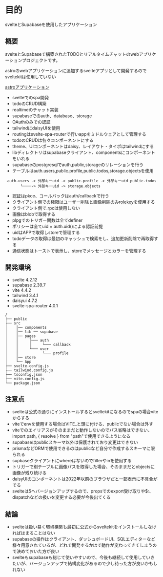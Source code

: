 # 目的

svelteとSupabaseを使用したアプリケーション

## 概要

svelteとSupabaseで構築されたTODOとリアルタイムチャットのwebアプリケーションプロジェクトです。

astroのwebアプリケーションに追加するsvelteアプリとして開発するのでsveltekitは使用していない

[astroアプリケーション](https://github.com/k-gitest/astro-github-auto)

- svelteでのspa開発
- todoのCRUD構築
- realtimeのチャット実装
- supabaseでのauth、database、storage
- OAuthのみでの認証
- tailwindにdaisyUIを使用
- routingはsvelte-spa-routerで行いappをミドルウェアとして管理する
- todoのCRUDは各々コンポーネントにする
- theme、UIコンポーネントはdaisy、レイアウト・タイポはtailwindにする
- libディレクトリはsupabaseクライアント、componentsにコンポーネントをいれる
- supabaseのpostgresqlでauth,public,storageのリレーションを行う
- テーブルはauth.users,public.profile,public.todos,storage.objectsを使用
 ```text
  auth.users -> 外部キーuid -> public.profile -> 外部キーuid public.todos
        └────-> 外部キーuid -> storage.objects
 ```
- 認証はpkce、コールバックはauth/callbackで行う
- クライアント側での権限はユーザー削除と画像削除のみrolekeyを使用する
- クライアント側で.rpcは使用しない
- 画像はblobで取得する
- plpgでのトリガー関数は全てdefiner
- ポリシーは全てuid = auth.uid()による認証前提
- uidはAPPで取得しstoreで管理する
- todoデータの取得は最初のキャッシュで検索をし、追加更新削除で再取得する
- 通信状態はトーストで表示し、storeでメッセージとカラーを管理する

## 開発環境

- svelte 4.2.12
- supabase 2.39.7
- vite 4.4.2
- tailwind 3.4.1
- daisyui 4.7.2
- svelte-spa-router 4.0.1

```text
/ 
├── public 
├── src
│    │── components
│    │── lib ── supabase
│    │── pages
│    │     │─── auth
│    │     │     └─── callback
│    │     └─── user
│    │           └─── profile
│    │── store
│    └── App
├── svelte.config.js
├── tailwind.config.js
├── tsconfig.json
├── vite.config.js
└── package.json

```
## 注意点

- svelteは公式の通りにインストールするとsveltekitになるのでspaの場合viteからする
- viteでenvを使用する場合はVITE_と頭に付ける、publicでない場合は外す
- viteでのエイリアスがそのままだと動作しないのでパス省略はできない、import path, { resolve } from "path"で使用できるようになる
- supabaseはpublicスキーマ以外は保護されており変更はできない
- prismaなどORMで使用できるのはpublicなど自分で作成するスキーマに限られる
- supbaseクライアントにwhereはないのでfilterやinを使用する
- トリガーで別テーブルに画像パスを取得した場合、そのままだとobjectsに画像が残り続ける
- daisyUIのコンポーネントは2022年以前のブラウザだと一部表示に不具合がでる
- svelteは5へバージョンアップするので、propsでのexport受け取りや$:、dispatchなどの扱いを変更する必要が今後出てくる

## 結論

- svelteは扱い易く環境構築も最初に公式からsveltekitをインストールしなければはまることはない
- supabaseの操作はクライアント、ダッシュボードUI、SQLエディターなど様々用意されているが、どれで開発するかはで動作が変わってきてしまうので決めておいた方が良い
- svelteもsupabaseも総じて使いやすいので、今後も継続して使用していきたいが、バージョンアップで結構変化があるので少し待った方が良いかもしれない



